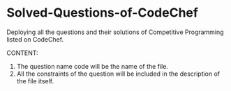 # Solved-Questions-of-CodeChef
Deploying all the questions and their solutions of Competitive Programming listed on CodeChef.

CONTENT:
1. The question name code will be the name of the file.
2. All the constraints of the question will be included in the description of the file itself.
